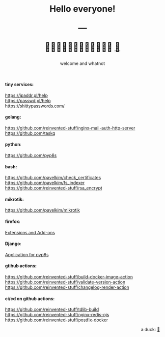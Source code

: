 
<h1 align="center">
&nbsp
</h1>

<h1 align="center">
  <p>Hello everyone!</p>
  
  <p>—</p>
  
  🏃🏽‍♀️🏃🏼‍♂️🏃🏻‍♀️🏃🏽‍♂️ <a href="https://instagram.com/pavelkimphotography/" target="_blank">🦖</a>
</h1>

<p align="center">
  welcome and whatnot
</p>

<p>&nbsp;</p>

<p>

<h4>tiny services:</h4>

<div><a target="_blank" href="https://ipaddr.pl/help">https://ipaddr.pl/help</a></div>
<div><a target="_blank" href="https://passwd.pl/help">https://passwd.pl/help</a></div>
<div><a target="_blank" href="https://shittypasswords.com/">https://shittypasswords.com/</a></div>

<h4>golang:</h4>

<div><a target="_blank" href="https://github.com/reinvented-stuff/nginx-mail-auth-http-server">https://github.com/reinvented-stuff/nginx-mail-auth-http-server</a></div>
<div><a target="_blank" href="https://github.com/taskq">https://github.com/taskq</a></div>

<h4>python:</h4>
<div><a target="_blank" href="https://github.com/pyp8s">https://github.com/pyp8s</a></div>
<h4>bash:</h4>

<div><a target="_blank" href="https://github.com/pavelkim/check_certificates">https://github.com/pavelkim/check_certificates</a></div>
<div><a target="_blank" href="https://github.com/pavelkim/fs_indexer">https://github.com/pavelkim/fs_indexer</a></div>
<div><a target="_blank" href="https://github.com/reinvented-stuff/rsa_encrypt">https://github.com/reinvented-stuff/rsa_encrypt</a></div>

<h4>mikrotik:</h4>

<div><a target="_blank" href="https://github.com/pavelkim/mikrotik">https://github.com/pavelkim/mikrotik</a></div>

<h4>firefox:</h4>

<div><a target="_blank" href="https://addons.mozilla.org/en-US/firefox/user/14003155">Extensions and Add-ons</a></div>

<h4>Django:</h4>
<div><a target="_blank" href="https://pypi.org/project/django-pyp8s/">Application for pyp8s</a></div>

<h4>gtihub actions:</h4>

<div><a target="_blank" href="https://github.com/reinvented-stuff/build-docker-image-action">https://github.com/reinvented-stuff/build-docker-image-action</a></div>
<div><a target="_blank" href="https://github.com/reinvented-stuff/validate-version-action">https://github.com/reinvented-stuff/validate-version-action</a></div>
<div><a target="_blank" href="https://github.com/reinvented-stuff/changelog-render-action">https://github.com/reinvented-stuff/changelog-render-action</a></div>

<h4>ci/cd on github actions:</h4>

<div><a target="_blank" href="https://github.com/reinvented-stuff/tdlib-build">https://github.com/reinvented-stuff/tdlib-build</a></div>
<div><a target="_blank" href="https://github.com/reinvented-stuff/nginx-redis-njs">https://github.com/reinvented-stuff/nginx-redis-njs</a></div>
<div><a target="_blank" href="https://github.com/reinvented-stuff/postfix-docker">https://github.com/reinvented-stuff/postfix-docker</a></div>

</p>

<p align="right">
  a duck: <a href="https://www.linkedin.com/in/pavel-kim/" target="_blank">🦆</a>
</p>

